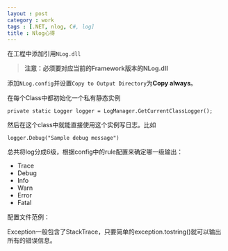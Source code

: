 ```yaml
---
layout : post
category : work
tags : [.NET, nlog, C#, log]
title : Nlog心得
---
```


在工程中添加引用`NLog.dll`
> **注意：必须要对应当前的Framework版本的NLog.dll**

添加`NLog.config`并设置`Copy to Output Directory`为**Copy always**。


在每个Class中都初始化一个私有静态实例

```
private static Logger logger = LogManager.GetCurrentClassLogger();
```

然后在这个class中就能直接使用这个实例写日志。比如

`logger.Debug("Sample debug message")`

总共将log分成6级，根据config中的rule配置来确定哪一级输出：

- Trace
- Debug
- Info
- Warn
- Error
- Fatal

配置文件范例：

<script src="https://gist.github.com/samrain/edc11a44dc6b2c1074ed.js"></script>

Exception一般包含了StackTrace，只要简单的exception.tostring()就可以输出所有的错误信息。
